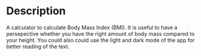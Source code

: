 #  Description

A calculator to calculate Body Mass Index (BMI). It is useful to have a persepective whether you have the right amount of body mass compared to your height. 
You could also could use the light and dark mode of the app for better reading of the text. 
